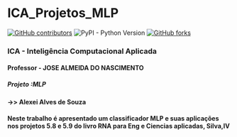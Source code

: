 # ICA_Projetos_MLP
[![GitHub contributors](https://img.shields.io/github/contributors/AlexeiAS/AulasVC?color=green)](https://github.com/AlexeiAS/AulasVC/graphs/contributors)
![PyPI - Python Version](https://img.shields.io/pypi/pyversions/Django?color=green)
[![GitHub forks](https://img.shields.io/github/forks/AlexeiAS/AulasVC?logoColor=green&style=social)](https://github.com/AlexeiAS/AulasVC/network/members)


### ICA - Inteligência Computacional Aplicada
#### Professor - JOSE ALMEIDA DO NASCIMENTO
##### Projeto :MLP
#### ->>  Alexei Alves de Souza

#### Neste trabalho é apresentado um classificador MLP e suas aplicações nos projetos 5.8 e 5.9 do livro RNA para Eng e Ciencias aplicadas, Silva,IV
